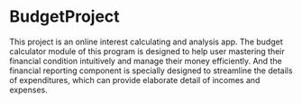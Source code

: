 # BudgetProject
This project is an online interest calculating and analysis app. The budget calculator module of this program is designed to help user mastering their financial condition intuitively and manage their money efficiently. And the financial reporting component is specially designed to streamline the details of expenditures, which can provide elaborate detail of incomes and expenses. 
